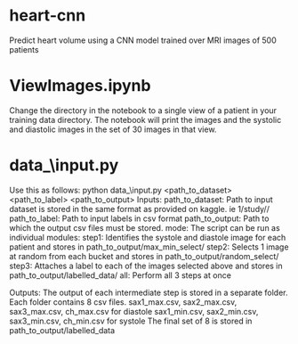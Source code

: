 # heart-cnn
Predict heart volume using a CNN model trained over MRI images of 500 patients

# ViewImages.ipynb
Change the directory in the notebook to a single view of a patient in  your training data directory. The notebook will print the images and the systolic and diastolic images in the set of 30 images in that view.

# data_\input.py
Use this as follows:
python data_\input.py <path_to_dataset> <path_to_label> <path_to_output> <mode>
Inputs:
path_to_dataset: Path to input dataset is stored in the same format as provided on kaggle. ie 1/study/<views>/<images>
path_to_label: Path to input labels in csv format
path_to_output: Path to which the output csv files must be stored. 
mode: The script can be run as individual modules:
	step1: Identifies the systole and diastole image for each patient and stores in path_to_output/max_min_select/
	step2: Selects 1 image at random from each bucket and stores in path_to_output/random_select/
	step3: Attaches a label to each of the images selected above and stores in path_to_output/labelled_data/
	all: Perform all 3 steps at once

Outputs:
The output of each intermediate step is stored in a separate folder. 
Each folder contains 8 csv files.
sax1_max.csv, sax2_max.csv, sax3_max.csv, ch_max.csv for diastole
sax1_min.csv, sax2_min.csv, sax3_min.csv, ch_min.csv for systole
The final set of 8 is stored in path_to_output/labelled_data
